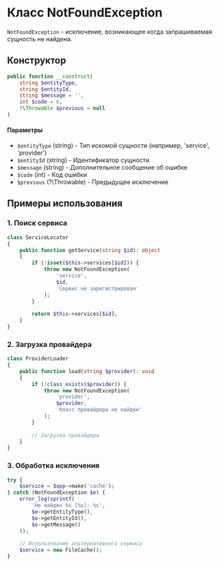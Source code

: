 # Класс NotFoundException

`NotFoundException` - исключение, возникающее когда запрашиваемая сущность не найдена.

## Конструктор

```php
public function __construct(
    string $entityType,
    string $entityId,
    string $message = '',
    int $code = 0,
    ?\Throwable $previous = null
)
```

#### Параметры
- `$entityType` (string) - Тип искомой сущности (например, 'service', 'provider')
- `$entityId` (string) - Идентификатор сущности
- `$message` (string) - Дополнительное сообщение об ошибке
- `$code` (int) - Код ошибки
- `$previous` (?\Throwable) - Предыдущее исключение

## Примеры использования

### 1. Поиск сервиса

```php
class ServiceLocator
{
    public function getService(string $id): object
    {
        if (!isset($this->services[$id])) {
            throw new NotFoundException(
                'service',
                $id,
                'Сервис не зарегистрирован'
            );
        }
        
        return $this->services[$id];
    }
}
```

### 2. Загрузка провайдера

```php
class ProviderLoader
{
    public function load(string $provider): void
    {
        if (!class_exists($provider)) {
            throw new NotFoundException(
                'provider',
                $provider,
                'Класс провайдера не найден'
            );
        }
        
        // Загрузка провайдера
    }
}
```

### 3. Обработка исключения

```php
try {
    $service = $app->make('cache');
} catch (NotFoundException $e) {
    error_log(sprintf(
        'Не найден %s [%s]: %s',
        $e->getEntityType(),
        $e->getEntityId(),
        $e->getMessage()
    ));
    
    // Использование альтернативного сервиса
    $service = new FileCache();
}
```

